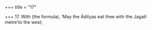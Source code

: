 +++
title = "17"

+++
17. With (the formula), 'May the Ādityas eat thee with the Jagatī metre'to the west;
